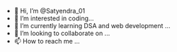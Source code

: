 - 👋 Hi, I’m @Satyendra_01
- 👀 I’m interested in coding...
- 🌱 I’m currently learning DSA and web development ...
- 💞️ I’m looking to collaborate on ...
- 📫 How to reach me ...

<!---
Satyendra3335/Satyendra3335 is a ✨ special ✨ repository because its `README.md` (this file) appears on your GitHub profile.
You can click the Preview link to take a look at your changes.
--->

